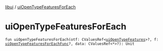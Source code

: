 [libui](index.md) / [uiOpenTypeFeaturesForEach](./ui-open-type-features-for-each.md)

# uiOpenTypeFeaturesForEach

`fun uiOpenTypeFeaturesForEach(otf: CValuesRef<`[`uiOpenTypeFeatures`](ui-open-type-features.md)`>?, f: `[`uiOpenTypeFeaturesForEachFunc`](ui-open-type-features-for-each-func.md)`?, data: CValuesRef<*>?): Unit`
